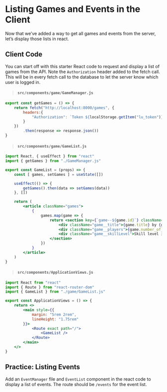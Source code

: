 # Listing Games and Events in the Client
Now that we’ve added a way to get all games and events from the server, let’s display those lists in react.

## Client Code

You can start off with this starter React code to request and display a list of games from the API. Note the `Authorization` header added to the fetch call. This will be in every fetch call to the database to let the server know which user is logged in.

> #### `src/components/game/GameManager.js`

```jsx
export const getGames = () => {
    return fetch("http://localhost:8000/games", {
        headers:{
            "Authorization": `Token ${localStorage.getItem("lu_token")}`
        }
    })
        .then(response => response.json())
}
```

> #### `src/components/game/GameList.js`

```jsx
import React, { useEffect } from "react"
import { getGames } from "./GameManager.js"

export const GameList = (props) => {
    const [ games, setGames ] = useState([])

    useEffect(() => {
        getGames().then(data => setGames(data))
    }, [])

    return (
        <article className="games">
            {
                games.map(game => {
                    return <section key={`game--${game.id}`} className="game">
                        <div className="game__title">{game.title} by {game.maker}</div>
                        <div className="game__players">{game.number_of_players} players needed</div>
                        <div className="game__skillLevel">Skill level is {game.skill_level}</div>
                    </section>
                })
            }
        </article>
    )
}
```

> #### `src/components/ApplicationViews.js`

```jsx
import React from "react"
import { Route } from "react-router-dom"
import { GameList } from "./game/GameList.js"

export const ApplicationViews = () => {
    return <>
        <main style={{
            margin: "5rem 2rem",
            lineHeight: "1.75rem"
        }}>
            <Route exact path="/">
                <GameList />
            </Route>
        </main>
    </>
}
```

## Practice: Listing Events
Add an `EventManager` file and `EventList` component in the react code to display a list of events. The route should be `/events` for the event list. 
